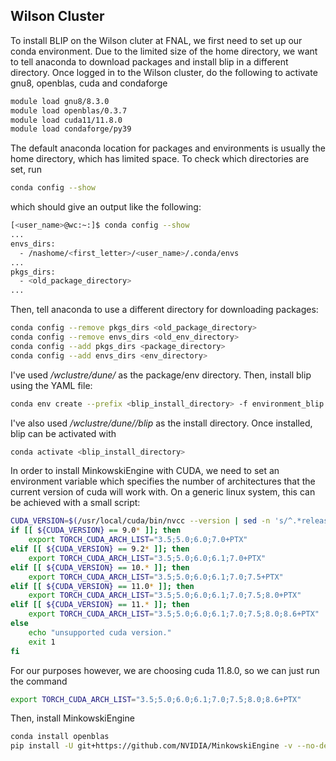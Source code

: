 ## Wilson Cluster
To install BLIP on the Wilson cluter at FNAL, we first need to set up our conda environment.  Due to the limited size of the home directory, we want to tell anaconda to download packages and install blip in a different directory.  Once logged in to the Wilson cluster, do the following to activate gnu8, openblas, cuda and condaforge
```bash
module load gnu8/8.3.0
module load openblas/0.3.7
module load cuda11/11.8.0
module load condaforge/py39
```

The default anaconda location for packages and environments is usually the home directory, which has limited space.  To check which directories are set, run
```bash
conda config --show
```
which should give an output like the following:
```bash
[<user_name>@wc:~:]$ conda config --show
...
envs_dirs:
  - /nashome/<first_letter>/<user_name>/.conda/envs
...
pkgs_dirs:
  - <old_package_directory>
...
```
Then, tell anaconda to use a different directory for downloading packages:
```bash
conda config --remove pkgs_dirs <old_package_directory>
conda config --remove envs_dirs <old_env_directory>
conda config --add pkgs_dirs <package_directory>
conda config --add envs_dirs <env_directory>
```
I've used */wclustre/dune/<username>* as the package/env directory.  Then, install blip using the YAML file:
```bash
conda env create --prefix <blip_install_directory> -f environment_blip.yml
```
I've also used */wclustre/dune/<username>/blip* as the install directory.  Once installed, blip can be activated with
```bash
conda activate <blip_install_directory>
```
In order to install MinkowskiEngine with CUDA, we need to set an environment variable which specifies the number of architectures that the current version of cuda will work with.  On a generic linux system, this can be achieved with a small script:
```bash
CUDA_VERSION=$(/usr/local/cuda/bin/nvcc --version | sed -n 's/^.*release \([0-9]\+\.[0-9]\+\).*$/\1/p')
if [[ ${CUDA_VERSION} == 9.0* ]]; then
    export TORCH_CUDA_ARCH_LIST="3.5;5.0;6.0;7.0+PTX"
elif [[ ${CUDA_VERSION} == 9.2* ]]; then
    export TORCH_CUDA_ARCH_LIST="3.5;5.0;6.0;6.1;7.0+PTX"
elif [[ ${CUDA_VERSION} == 10.* ]]; then
    export TORCH_CUDA_ARCH_LIST="3.5;5.0;6.0;6.1;7.0;7.5+PTX"
elif [[ ${CUDA_VERSION} == 11.0* ]]; then
    export TORCH_CUDA_ARCH_LIST="3.5;5.0;6.0;6.1;7.0;7.5;8.0+PTX"
elif [[ ${CUDA_VERSION} == 11.* ]]; then
    export TORCH_CUDA_ARCH_LIST="3.5;5.0;6.0;6.1;7.0;7.5;8.0;8.6+PTX"
else
    echo "unsupported cuda version."
    exit 1
fi
```
For our purposes however, we are choosing cuda 11.8.0, so we can just run the command
```bash
export TORCH_CUDA_ARCH_LIST="3.5;5.0;6.0;6.1;7.0;7.5;8.0;8.6+PTX"
```
Then, install MinkowskiEngine
```bash
conda install openblas
pip install -U git+https://github.com/NVIDIA/MinkowskiEngine -v --no-deps --install-option="--blas_include_dirs=${CONDA_PREFIX}/include" --install-option="--blas=openblas" --install-option="--force_cuda"
```